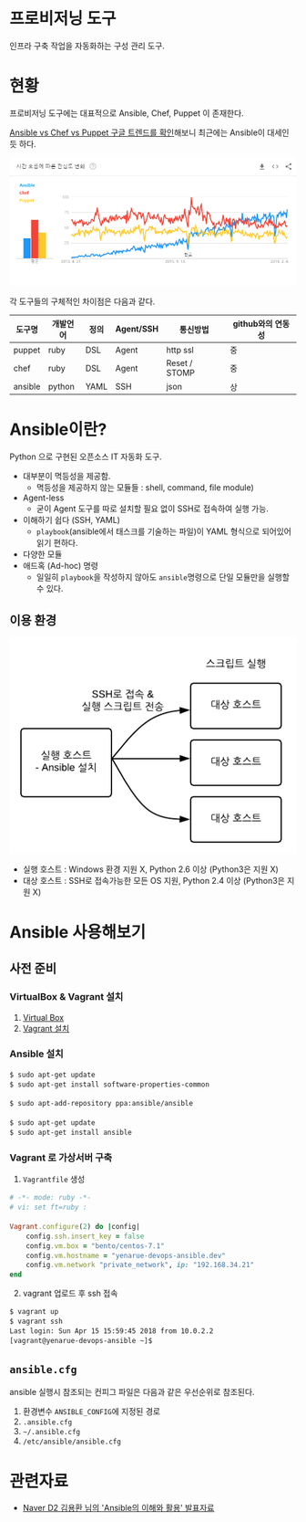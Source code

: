 프로비저닝 도구
=====
인프라 구축 작업을 자동화하는 구성 관리 도구.

# 현황
프로비저닝 도구에는 대표적으로 Ansible, Chef, Puppet 이 존재한다.

[Ansible vs Chef vs Puppet 구글 트렌드를 확인](https://trends.google.co.kr/trends/explore?cat=5&date=today%205-y&q=ansible,chef,puppet)해보니 최근에는 Ansible이 대세인 듯 하다.

![구글 검색어 트랜드 - Ansible vs Chef vs Puppet](./images/googletrend_ansible_vs_chef_vs_puppet.png)

각 도구들의 구체적인 차이점은 다음과 같다.

 도구명 | 개발언어 | 정의 | Agent/SSH | 통신방법 | github와의 연동성 
------ | ------ | -------- | -------- | -------- | --------
 puppet | ruby | DSL | Agent | http ssl | 중 
 chef | ruby | DSL | Agent | Reset / STOMP | 중 
 ansible | python | YAML | SSH | json | 상 



# Ansible이란?
Python 으로 구현된 오픈소스 IT 자동화 도구.
* 대부분이 멱등성을 제공함.
    * 멱등성을 제공하지 않는 모듈들 : shell, command, file module)
* Agent-less
    * 굳이 Agent 도구를 따로 설치할 필요 없이 SSH로 접속하여 실행 가능.
* 이해하기 쉽다 (SSH, YAML)
    * `playbook`(ansible에서 태스크를 기술하는 파일)이 YAML 형식으로 되어있어 읽기 편하다.
* 다양한 모듈
* 애드혹 (Ad-hoc) 명령
    * 일일히 `playbook`을 작성하지 않아도 `ansible`명령으로 단일 모듈만을 실행할 수 있다.

## 이용 환경
![Ansible 구축 모습](./images/ansible-hosts.png)
* 실행 호스트 : Windows 환경 지원 X, Python 2.6 이상 (Python3은 지원 X)
* 대상 호스트 : SSH로 접속가능한 모든 OS 지원, Python 2.4 이상 (Python3은 지원 X)

# Ansible 사용해보기
## 사전 준비
### VirtualBox & Vagrant 설치
1. [Virtual Box](https://www.virtualbox.org/wiki/Linux_Downloads)
1. [Vagrant 설치](https://www.vagrantup.com/downloads.html)

### Ansible 설치
```bash
$ sudo apt-get update
$ sudo apt-get install software-properties-common

$ sudo apt-add-repository ppa:ansible/ansible

$ sudo apt-get update
$ sudo apt-get install ansible
```

### Vagrant 로 가상서버 구축
1. `Vagrantfile` 생성
```ruby
# -*- mode: ruby -*-
# vi: set ft=ruby :

Vagrant.configure(2) do |config|
    config.ssh.insert_key = false
    config.vm.box = "bento/centos-7.1"
    config.vm.hostname = "yenarue-devops-ansible.dev"
    config.vm.network "private_network", ip: "192.168.34.21"
end
```
2. vagrant 업로드 후 ssh 접속
```bash
$ vagrant up
$ vagrant ssh
Last login: Sun Apr 15 15:59:45 2018 from 10.0.2.2
[vagrant@yenarue-devops-ansible ~]$
```

## `ansible.cfg`
ansible 실행시 참조되는 컨피그 파일은 다음과 같은 우선순위로 참조된다.
1. 환경변수 `ANSIBLE_CONFIG`에 지정된 경로
2. `.ansible.cfg`
3. `~/.ansible.cfg`
4. `/etc/ansible/ansible.cfg`

# 관련자료
* [Naver D2 김용환 님의 'Ansible의 이해와 활용' 발표자료](https://www.slideshare.net/deview/1a7ansible)